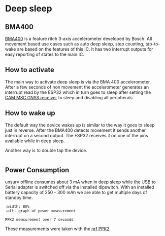 # Deep sleep

## BMA400

[BMA400](https://www.bosch-sensortec.com/products/motion-sensors/accelerometers/bma400/) is a feature ritch 3-axis accelerometer developed by Bosch. All movement based use cases such as auto deep sleep, step counting, tap-to-wake are based on the features of this IC. It has two interrupt outputs for easy reporting of states to the main IC.

## How to activate

The main way to activate deep sleep is via the BMA 400 accelerometer. After a few seconds of non movement the accelerometer generates an interrupt read by the ESP32 which in turn goes to sleep after setting the [CAM M8C GNSS receiver](https://www.u-blox.com/en/product/cam-m8-series) to sleep and disabling all peripherals.

## How to wake up

The default way the device wakes up is similar to the way it goes to sleep just in reverse. After the BMA400 detects movement it sends another interrupt on a second output. The ESP32 receives it on one of the pins available while in deep sleep.

Another way is to double tap the device.

```{note} Double tapping requires one of the interrupt pins from the BMA400. Therefore it can't be used together with the auto wakeup feature. 

```

## Power Consumption

unsurv offline consumes about 3 mA when in deep sleep while the USB to Serial adapter is switched off via the installed dipswitch. With an installed battery capacity of 250 - 300 mAh we are able to get multiple days of standby time.

```{figure} ./assets/deep_sleep_power.png
:width: 80%
:alt: graph of power measurement

PPK2 measurement over 7 seconds
```

These measurements were taken with the [nrf PPK2](https://www.nordicsemi.com/Products/Development-hardware/Power-Profiler-Kit-2)